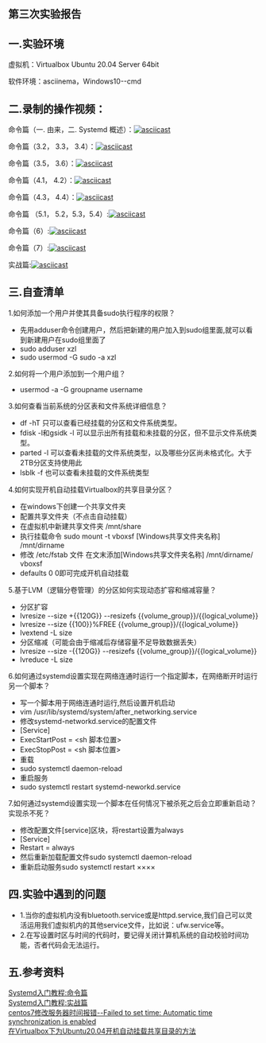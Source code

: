 ## 第三次实验报告


## 一.实验环境

虚拟机：Virtualbox Ubuntu 20.04 Server 64bit

软件环境：asciinema，Windows10--cmd


## 二.录制的操作视频：

命令篇（一. 由来，二. Systemd 概述）：[![asciicast](https://asciinema.org/a/7YsYGjf3gCH2a7TqyraSNJw4i.svg)](https://asciinema.org/a/7YsYGjf3gCH2a7TqyraSNJw4i)

命令篇（3.2， 3.3， 3.4）：[![asciicast](https://asciinema.org/a/qy51ifT4hLL0NpNOar4BwwJJa.svg)](https://asciinema.org/a/qy51ifT4hLL0NpNOar4BwwJJa)

命令篇（3.5， 3.6）：[![asciicast](https://asciinema.org/a/PW4N95L785EtJNhgehtYHu0s4.svg)](https://asciinema.org/a/PW4N95L785EtJNhgehtYHu0s4)

命令篇（4.1， 4.2）：[![asciicast](https://asciinema.org/a/xGnkQjpxCta2A5ZpvheFp7WnG.svg)](https://asciinema.org/a/xGnkQjpxCta2A5ZpvheFp7WnG)

命令篇（4.3， 4.4）：[![asciicast](https://asciinema.org/a/1iRz6QvIf1zsOVjRpXKeXHHKN.svg)](https://asciinema.org/a/1iRz6QvIf1zsOVjRpXKeXHHKN)

命令篇 （5.1， 5.2，5.3，5.4）:[![asciicast](https://asciinema.org/a/O5yPdhIRvPZR8ASRofr2F5k7k.svg)](https://asciinema.org/a/O5yPdhIRvPZR8ASRofr2F5k7k)

命令篇（6）:[![asciicast](https://asciinema.org/a/KTXO9LIi09uFDMrUaQ9XDaEqk.svg)](https://asciinema.org/a/KTXO9LIi09uFDMrUaQ9XDaEqk)

命令篇（7）:[![asciicast](https://asciinema.org/a/ACt7210BzAu2w74868Uv4g5t1.svg)](https://asciinema.org/a/ACt7210BzAu2w74868Uv4g5t1)

实战篇:[![asciicast](https://asciinema.org/a/UfILbAixmN8Pf5xEn6mlEBmK9.svg)](https://asciinema.org/a/UfILbAixmN8Pf5xEn6mlEBmK9)


## 三.自查清单


1.如何添加一个用户并使其具备sudo执行程序的权限？

* 先用adduser命令创建用户，然后把新建的用户加入到sudo组里面,就可以看到新建用户在sudo组里面了
* sudo adduser xzl
* sudo usermod -G sudo -a xzl

2.如何将一个用户添加到一个用户组？
* usermod -a -G groupname username

3.如何查看当前系统的分区表和文件系统详细信息？
* df -hT 只可以查看已经挂载的分区和文件系统类型。
* fdisk -l和gsidk -l 可以显示出所有挂载和未挂载的分区，但不显示文件系统类型。
* parted -l 可以查看未挂载的文件系统类型，以及哪些分区尚未格式化。大于2TB分区支持使用此
* lsblk -f 也可以查看未挂载的文件系统类型

4.如何实现开机自动挂载Virtualbox的共享目录分区？
* 在windows下创建一个共享文件夹
* 配置共享文件夹（不点击自动挂载）
* 在虚拟机中新建共享文件夹 /mnt/share
* 执行挂载命令 sudo mount -t vboxsf [Windows共享文件夹名称] /mnt/dirname
* 修改 /etc/fstab 文件 在文末添加[Windows共享文件夹名称] /mnt/dirname/ vboxsf 
* defaults 0 0即可完成开机自动挂载

5.基于LVM（逻辑分卷管理）的分区如何实现动态扩容和缩减容量？
* 分区扩容
* lvresize --size +{{120G}} --resizefs {{volume_group}}/{{logical_volume}}
* lvresize --size {{100}}%FREE {{volume_group}}/{{logical_volume}}
* lvextend -L size
* 分区缩减（可能会由于缩减后存储容量不足导致数据丢失）
* lvresize --size -{{120G}} --resizefs {{volume_group}}/{{logical_volume}}
* lvreduce -L size

6.如何通过systemd设置实现在网络连通时运行一个指定脚本，在网络断开时运行另一个脚本？
* 写一个脚本用于网络连通时运行,然后设置开机启动
* vim /usr/lib/systemd/system/after_networking.service
* 修改systemd-networkd.service的配置文件
* [Service]
* ExecStartPost = <sh 脚本位置>
* ExecStopPost = <sh 脚本位置>
* 重载
* sudo systemctl daemon-reload
* 重启服务
* sudo systemctl restart systemd-neworkd.service

7.如何通过systemd设置实现一个脚本在任何情况下被杀死之后会立即重新启动？实现杀不死？
* 修改配置文件[service]区块，将restart设置为always
* [Service]
* Restart = always
* 然后重新加载配置文件sudo systemctl daemon-reload
* 重新启动服务sudo systemctl restart ××××

## 四.实验中遇到的问题

* 1.当你的虚拟机内没有bluetooth.service或是httpd.service,我们自己可以灵活运用我们虚拟机内的其他service文件，比如说：ufw.service等。
* 2.在写设置时区与时间的代码时，要记得关闭计算机系统的自动校验时间功能，否者代码会无法运行。

## 五.参考资料
[Systemd入门教程:命令篇](http://www.ruanyifeng.com/blog/2016/03/systemd-tutorial-commands.html)<br/>
[Systemd入门教程:实战篇](http://www.ruanyifeng.com/blog/2016/03/systemd-tutorial-part-two.html)<br/>
[centos7修改服务器时间报错--Failed to set time: Automatic time synchronization is enabled](https://blog.csdn.net/xzm5708796/article/details/103733211)<br/>
[在Virtualbox下为Ubuntu20.04开机自动挂载共享目录的方法](https://blog.csdn.net/jiangdan_lili/article/details/110003759)<br/>
